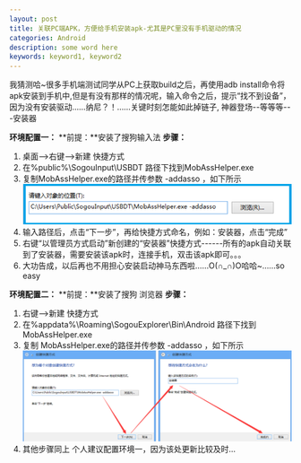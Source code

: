 ```yaml
---
layout: post
title: 关联PC端APK，方便给手机安装apk-尤其是PC里没有手机驱动的情况
categories: Android
description: some word here
keywords: keyword1, keyword2
---
```



我猜测哈~很多手机端测试同学从PC上获取build之后，再使用adb install命令将apk安装到手机中,但是有没有那样的情况呢，输入命令之后，提示“找不到设备”，因为没有安装驱动……纳尼？！……关键时刻怎能如此掉链子, 神器登场--等等等---安装器

**环境配置一：**
**前提：**安装了搜狗输入法
**步骤：**

1. 桌面-->右键-->新建 快捷方式
2. 在%public%\SogouInput\USBDT    路径下找到MobAssHelper.exe
3. 复制MobAssHelper.exe的路径并传参数 -addasso  ，如下所示
 ![2015-5-29-1](/images/2015-5-29-1.png)
4. 输入路径后，点击“下一步”，再给快捷方式命名，例如：安装器，点击“完成”
5. 右键“以管理员方式启动”新创建的“安装器”快捷方式------所有的apk自动关联到了安装器，需要安装该apk时，连接手机，双击该apk即可。。。
6. 大功告成，以后再也不用担心安装启动神马东西啦……O(∩_∩)O哈哈~……so easy


**环境配置二：**
**前提：**安装了搜狗 浏览器
**步骤：**

1. 右键-->新建 快捷方式
2. 在%appdata%\Roaming\SogouExplorer\Bin\Android 路径下找到MobAssHelper.exe
3. 复制 MobAssHelper.exe的路径并传参数 -addasso  ，如下所示
    ![2015-5-29-2](/images/2015-5-29-2.png) 
4. 其他步骤同上
个人建议配置环境一，因为该处更新比较及时…


